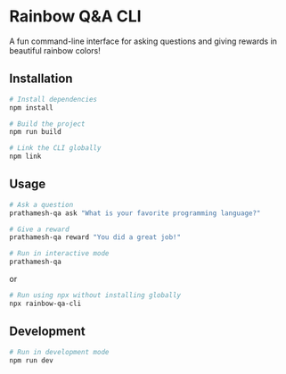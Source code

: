 # Rainbow Q&A CLI

A fun command-line interface for asking questions and giving rewards in beautiful rainbow colors!

## Installation

```bash
# Install dependencies
npm install

# Build the project
npm run build

# Link the CLI globally
npm link
```

## Usage

```bash
# Ask a question
prathamesh-qa ask "What is your favorite programming language?"

# Give a reward
prathamesh-qa reward "You did a great job!"

# Run in interactive mode
prathamesh-qa


```
or
```bash
# Run using npx without installing globally
npx rainbow-qa-cli
```

## Development

```bash
# Run in development mode
npm run dev
```
